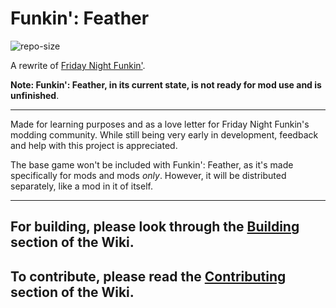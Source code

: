 # Funkin': Feather

![repo-size](https://img.shields.io/github/repo-size/BeastlyGhost/FNF-Funkin-Feather)

A rewrite of [Friday Night Funkin'](https://github.com/ninjamuffin99/Funkin).

**Note: Funkin': Feather, in its current state, is not ready for mod use and is unfinished**.

---
Made for learning purposes and as a love letter for Friday Night Funkin's modding community.
While still being very early in development, feedback and help with this project is appreciated.

The base game won't be included with Funkin': Feather, as it's made specifically for mods and mods *only*.
However, it will be distributed separately, like a mod in it of itself.

---
## For building, please look through the [Building](https://github.com/BeastlyGhost/FNF-Funkin-Feather/wiki/Building) section of the Wiki.
## To contribute, please read the [Contributing](https://github.com/BeastlyGhost/FNF-Funkin-Feather/wiki/Contributing) section of the Wiki.
